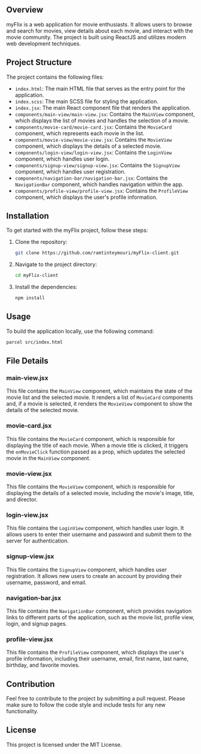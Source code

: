 ## Overview

myFlix is a web application for movie enthusiasts. It allows users to browse and search for movies, view details about each movie, and interact with the movie community. The project is built using ReactJS and utilizes modern web development techniques.

## Project Structure

The project contains the following files:

- `index.html`: The main HTML file that serves as the entry point for the application.
- `index.scss`: The main SCSS file for styling the application.
- `index.jsx`: The main React component file that renders the application.
- `components/main-view/main-view.jsx`: Contains the `MainView` component, which displays the list of movies and handles the selection of a movie.
- `components/movie-card/movie-card.jsx`: Contains the `MovieCard` component, which represents each movie in the list.
- `components/movie-view/movie-view.jsx`: Contains the `MovieView` component, which displays the details of a selected movie.
- `components/login-view/login-view.jsx`: Contains the `LoginView` component, which handles user login.
- `components/signup-view/signup-view.jsx`: Contains the `SignupView` component, which handles user registration.
- `components/navigation-bar/navigation-bar.jsx`: Contains the `NavigationBar` component, which handles navigation within the app.
- `components/profile-view/profile-view.jsx`: Contains the `ProfileView` component, which displays the user's profile information.

## Installation

To get started with the myFlix project, follow these steps:

1. Clone the repository:

   ```bash
   git clone https://github.com/ramtinteymouri/myFlix-client.git

   ```

2. Navigate to the project directory:

   ```bash
   cd myFlix-client

   ```

3. Install the dependencies:
   ```bash
   npm install
   ```

## Usage

To build the application locally, use the following command:

```bash
parcel src/index.html
```

## File Details

### main-view.jsx

This file contains the `MainView` component, which maintains the state of the movie list and the selected movie. It renders a list of `MovieCard` components and, if a movie is selected, it renders the `MovieView` component to show the details of the selected movie.

### movie-card.jsx

This file contains the `MovieCard` component, which is responsible for displaying the title of each movie. When a movie title is clicked, it triggers the `onMovieClick` function passed as a prop, which updates the selected movie in the `MainView` component.

### movie-view.jsx

This file contains the `MovieView` component, which is responsible for displaying the details of a selected movie, including the movie's image, title, and director.

### login-view.jsx

This file contains the `LoginView` component, which handles user login. It allows users to enter their username and password and submit them to the server for authentication.

### signup-view.jsx

This file contains the `SignupView` component, which handles user registration. It allows new users to create an account by providing their username, password, and email.

### navigation-bar.jsx

This file contains the `NavigationBar` component, which provides navigation links to different parts of the application, such as the movie list, profile view, login, and signup pages.

### profile-view.jsx

This file contains the `ProfileView` component, which displays the user's profile information, including their username, email, first name, last name, birthday, and favorite movies.

## Contribution

Feel free to contribute to the project by submitting a pull request. Please make sure to follow the code style and include tests for any new functionality.

## License

This project is licensed under the MIT License.
